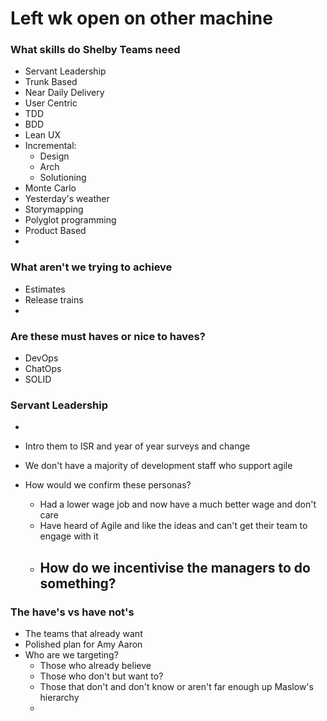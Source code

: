 # Left wk open on other machine

### What skills do Shelby Teams need

- Servant Leadership
- Trunk Based
- Near Daily Delivery
- User Centric
- TDD
- BDD
- Lean UX
- Incremental:  
  - Design
  - Arch
  - Solutioning
- Monte Carlo
- Yesterday's weather
- Storymapping
- Polyglot programming
- Product Based
- 


### What aren't we trying to achieve

- Estimates
- Release trains
- 

### Are these must haves or nice to haves?
- DevOps
- ChatOps
- SOLID


### Servant Leadership

- 
- Intro them to ISR and year of year surveys and change

- We don't have a majority of development staff who support agile

- How would we confirm these personas?
  - Had a lower wage job and now have a much better wage and don't care
  - Have heard of Agile and like the ideas and can't get their team to engage with it
  - How do we incentivise the managers to do something?
    - 

### The have's vs have not's

- The teams that already want 
- Polished plan for Amy Aaron
- Who are we targeting?
  - Those who already believe 
  - Those who don't but want to?
  - Those that don't and don't know or aren't far enough up Maslow's hierarchy
  - 